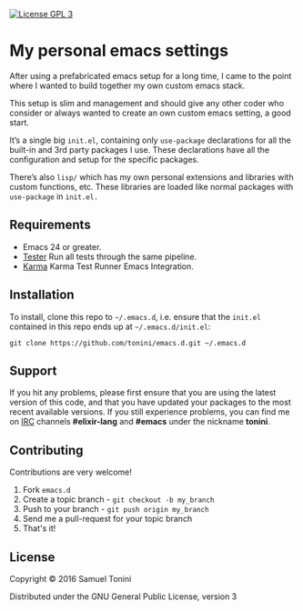 [![License GPL 3][badge-license]](http://www.gnu.org/licenses/gpl-3.0.txt)

# My personal emacs settings

After using a prefabricated emacs setup for a long time, I came to the point where I wanted to build
together my own custom emacs stack.

This setup is slim and management and should give any other coder who consider or always wanted to
create an own custom emacs setting, a good start.

It’s a single big `init.el`, containing only `use-package` declarations for all the built-in and 3rd party packages I use. These declarations have all the configuration and setup for the specific packages.

There’s also `lisp/` which has my own personal extensions and libraries with custom functions, etc. These libraries are loaded like normal packages with `use-package` in `init.el.`

## Requirements

* Emacs 24 or greater.
* [Tester](https://github.com/tonini/tester.el) Run all tests through the same pipeline.
* [Karma](https://github.com/tonini/karma.el) Karma Test Runner Emacs Integration.

## Installation

To install, clone this repo to `~/.emacs.d`, i.e. ensure that the `init.el` contained in this repo ends up at `~/.emacs.d/init.el`:

```shell
git clone https://github.com/tonini/emacs.d.git ~/.emacs.d
```

## Support

If you hit any problems, please first ensure that you are using the latest version of this code,
and that you have updated your packages to the most recent available versions.
If you still experience problems, you can find me on [IRC](http://de.wikipedia.org/wiki/Internet_Relay_Chat) channels **#elixir-lang** and **#emacs** under the nickname **tonini**.

## Contributing

Contributions are very welcome!

1. Fork `emacs.d`
2. Create a topic branch - `git checkout -b my_branch`
4. Push to your branch - `git push origin my_branch`
5. Send me a pull-request for your topic branch
6. That's it!

## License

Copyright © 2016 Samuel Tonini

Distributed under the GNU General Public License, version 3

[badge-license]: https://img.shields.io/badge/license-GPL_3-green.svg
